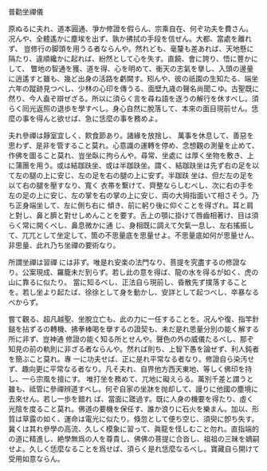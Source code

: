 


普勸坐禪儀

  

 
原ぬるに夫れ、道本圓通、爭か修證を假らん、宗乘自在、何ぞ功夫を費さん。况んや、全體遙かに塵埃を出ず、孰か拂拭の手段を信ぜん。大都、當處を離れず、
豈修行の脚頭を用うる者ならんや。然れども、毫釐も差あれば、天地懸に隔たり、違順纔かに起れば、紛然として心を失す。直饒、會に誇り、悟に豐かにして、
瞥地の智通を獲、道を得、心を明めて、衝天の志氣を擧し、入頭の邊量に逍遙すと雖も、幾ど出身の活路を虧闕す。矧んや、彼の祇園の生知たる、端坐六年の蹤跡見つべし、少林の心印を傳うる、面壁九歳の聲名尚聞こゆ。古聖既に然り、今人盍ぞ辯ぜざる。所以に須らく言を尋ね語を逐うの解行を休すべし。須らく囘光返照の退歩を學すべし。身心自然に脫落して、本來の面目現前せん。恁麼の事を得んと欲せば、急に恁麼の事を務めよ。  

 夫れ參禪は靜室宜しく、飮食節あり。諸緣を放捨し、
萬事を休息して、善惡を思わず、是非を管すること莫れ。心意識の運轉を停め、念想觀の測量を止めて、作佛を圖ること莫れ、豈坐臥に拘らんや。尋常、坐處に
は厚く坐物を敷き、上に蒲團を用う。或は結跏趺坐、或は半跏趺坐。謂く、結跏趺坐は先ず右の足を以て左の腿の上に安じ、左の足を右の腿の上に安ず。半跏趺
坐は、但だ左の足を以て右の腿を壓すなり、寬く
衣帯を繋けて、齊整ならしむべし、次に右の手を左の足の上に安じ、左の掌を右の掌の上に安じ、両の大拇指面いて相さそう。乃ち正身端坐して、左に側ち右に
傾き、前に躬り後に仰ぐことを得ざれ。耳と肩と對し、鼻と臍と對せしめんことを要す。舌上の顎に掛けて唇齒相著け、目は須らく常に開くべし、鼻息微かに通
じ、身相既に調えて欠氣一息し、左右搖振して、兀兀として坐定して、箇の不思量底を思量せよ。不思量底如何が思量せん、非思量、此れ乃ち坐禪の要術なり。  

 所謂坐禪は習禪
には非ず。唯是れ安楽の法門なり、菩提を究盡するの修證なり。公案現成、羅籠未だ到らず。若し此の意を得ば、龍の水を得るが如く、虎の山に靠るに似たり。
當に知るべし、正法自ら現前し、昏散先ず撲落することを。若し坐より起たば、徐徐として身を動かし、安詳として起つべし、卒暴なるべからず。  

 嘗て觀る、超凡越聖、坐脫立亡も、此の力に一任することを。况んや復、指竿針鎚を拈ずるの轉機、拂拳棒喝を擧するの證契も、未だ是れ思量分別の能く解する所に非ず、豈神通
修證の能く知る所とせんや。聲色の外の威儀たるべし、那ぞ知見の前の軌則に非ざる者ならんや。然れば則ち、上智下愚を論ぜず、利人鈍者を簡ぶこと莫れ。專
一に功夫せば、正に是れ平常なる者なり。修證自ら染汚せず、趣向更に平常なる者なり。凡そ夫れ、自界他方西天東地、等しく佛印を持し、一ら宗風を擅にす。
唯打坐を務めて、兀地に礙えらる。萬別千差と謂うと雖も、祗管に參禪辨道すべし。何ぞ自家の坐牀を抛却して、謾りに他國の塵境に去來せん。若し一歩を錯れ
ば、當面に蹉過す。既に人身の機要を得たり、虛く光陰を度ること莫れ。佛道の要機を保任す、誰か浪りに石火を樂まん。加以、形質は草露の如く、運命は電光に似たり。倏忽として便ち空じ、須臾に卽ち失す。冀くは其れ參學の高流、久しく模象に習って、眞龍を怪しむこと勿れ。直指端的の道に精進し、絶學無爲の人を尊貴し、佛佛の菩提に合沓し、祖祖の三昧を嫡嗣せよ。久しく恁麼なることを爲せば、須らく是れ恁麼なるべし。寶藏自ら開けて受用如意ならん。  

